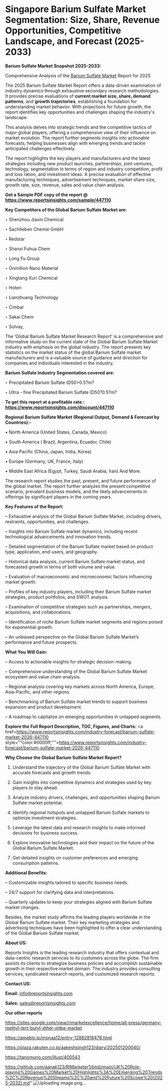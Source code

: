 # Singapore Barium Sulfate Market Segmentation: Size, Share, Revenue Opportunities, Competitive Landscape, and Forecast (2025-2033)

<strong>Barium Sulfate Market Snapshot 2025-2033:</strong>

Comprehensive Analysis of the <a href=https://www.reportsinsights.com/sample/447110>Barium Sulfate Market</a> Report for 2025

The 2025 Barium Sulfate Market Report offers a data-driven examination of industry dynamics through exhaustive secondary research methodologies. It provides precise evaluations of <strong>current market size, share, demand patterns</strong>, and <strong>growth trajectories</strong>, establishing a foundation for understanding market behavior. With projections for future growth, the report identifies key opportunities and challenges shaping the industry's landscape.

This analysis delves into strategic trends and the competitive tactics of major global players, offering a comprehensive view of their influence on market evolution. The report further segments insights into actionable forecasts, helping businesses align with emerging trends and tackle anticipated challenges effectively.

The report highlights the key players and manufacturers and the latest strategies including new product launches, partnerships, joint ventures, technology, segmentation in terms of region and industry competition, profit and loss ration, and investment ideas. A precise evaluation of effective manufacturing techniques, advertisement techniques, market share size, growth rate, size, revenue, sales and value chain analysis.

<strong>Get a Sample PDF copy of the report @ <a href=https://www.reportsinsights.com/sample/447110 style=color:#0000ff;>https://www.reportsinsights.com/sample/447110</a></strong>

<strong>Key Competitors of the Global Barium Sulfate Market are:</strong>

‣ Shenzhou Jiaxin Chemical

‣ Sachtleben Chemie GmbH

‣ Redstar

‣ Shanxi Fuhua Chem

‣ Long Fu Group

‣ Onmillion Nano Material

‣ Xingtang Xuri Chemical

‣ Hoten

‣ Lianzhuang Technology

‣ Cimbar

‣ Sakai Chem

‣ Solvay,

The ‘Global Barium Sulfate Market Research Report’ is a comprehensive and informative study on the current state of the Global Barium Sulfate Market industry with emphasis on the global industry. The report presents key statistics on the market status of the global Barium Sulfate market manufacturers and is a valuable source of guidance and direction for companies and individuals interested in the industry.

<strong>Barium Sulfate Industry Segmentation covered are:</strong>

‣ Precipitated Barium Sulfate (D50>0.5?m?

‣ Ultra - fine Precipitated Barium Sulfate (D50?0.5?m?

<strong>To get this report at a profitable rate.: <a href=https://www.reportsinsights.com/discount/447110 style=color:#0000ff;>https://www.reportsinsights.com/discount/447110</a></strong>

<strong>Regional Barium Sulfate Market (Regional Output, Demand &amp; Forecast by Countries):-</strong>

• North America (United States, Canada, Mexico)

• South America ( Brazil, Argentina, Ecuador, Chile)

• Asia Pacific (China, Japan, India, Korea)

• Europe (Germany, UK, France, Italy)

• Middle East Africa (Egypt, Turkey, Saudi Arabia, Iran) And More.

The research report studies the past, present, and future performance of the global market. The report further analyzes the present competitive scenario, prevalent business models, and the likely advancements in offerings by significant players in the coming years.

<strong>Key Features of the Report:</strong>

– Exhaustive analysis of the Global Barium Sulfate Market, including drivers, restraints, opportunities, and challenges.

– Insights into Barium Sulfate market dynamics, including recent technological advancements and innovation trends.

– Detailed segmentation of the Barium Sulfate market based on product type, application, end-users, and geography.

– Historical data analysis, current Barium Sulfate market status, and forecasted growth in terms of both volume and value.

– Evaluation of macroeconomic and microeconomic factors influencing market growth.

– Profiles of key industry players, including their Barium Sulfate market strategies, product portfolios, and SWOT analysis.

– Examination of competitive strategies such as partnerships, mergers, acquisitions, and collaborations.

– Identification of niche Barium Sulfate market segments and regions poised for exponential growth.

– An unbiased perspective on the Global Barium Sulfate Market’s performance and future prospects.

<strong>What You Will Gain:</strong>

– Access to actionable insights for strategic decision-making.

– Comprehensive understanding of the Global Barium Sulfate Market ecosystem and value chain analysis.

– Regional analysis covering key markets across North America, Europe, Asia-Pacific, and other regions.

– Benchmarking of Barium Sulfate market trends to support business expansion and product development.

– A roadmap to capitalize on emerging opportunities in untapped segments.

<strong>Explore the Full Report Description, TOC, Figures, and Charts:</strong>
<a href=https://www.reportsinsights.com/industry-forecast/barium-sulfate-market-2026-447110 style=""color:#0000ff;"">https://www.reportsinsights.com/industry-forecast/barium-sulfate-market-2026-447110</a>

<strong>Why Choose the Global Barium Sulfate Market Report?</strong>

1. Understand the trajectory of the Global Barium Sulfate Market with accurate forecasts and growth trends.

2. Gain insights into competitive dynamics and strategies used by key players to stay ahead.

3. Analyze industry drivers, challenges, and opportunities shaping Barium Sulfate market potential.

4. Identify regional hotspots and untapped Barium Sulfate markets to optimize investment strategies.

5. Leverage the latest data and research insights to make informed decisions for business success.

6. Explore innovative technologies and their impact on the future of the Global Barium Sulfate Market.

7. Get detailed insights on customer preferences and emerging consumption patterns.

<strong>Additional Benefits:</strong>

– Customizable insights tailored to specific business needs.

– 24/7 support for clarifying data and interpretations.

– Quarterly updates to keep your strategies aligned with Barium Sulfate market changes.

Besides, the market study affirms the leading players worldwide in the Global Barium Sulfate market. Their key marketing strategies and advertising techniques have been highlighted to offer a clear understanding of the Global Barium Sulfate market.

<strong><strong>About US</strong>:</strong>

Reports Insights is the leading research industry that offers contextual and data-centric research services to its customers across the globe. The firm assists its clients to strategize business policies and accomplish sustainable growth in their respective market domain. The industry provides consulting services, syndicated research reports, and customized research reports.

<strong>Contact US:</strong>

<p class=><b>Email:</b> <a href=mailto:info@reportsinsights.com>info@reportsinsights.com</a></p>
<p class=><b>Sales:</b> <a href=mailto:sales@reportsinsights.com>sales@reportsinsights.com</a></p>

<strong>Our other reports</strong>

<a href=https://sites.google.com/view/rimarketexcellence/home/all-press/germany-methyl-tert-butyl-ether-mtbe-market>https://sites.google.com/view/rimarketexcellence/home/all-press/germany-methyl-tert-butyl-ether-mtbe-market</a>

<a href=https://ameblo.jp/monaa12/entry-12882818478.html>https://ameblo.jp/monaa12/entry-12882818478.html</a>

<a href=https://plaza.rakuten.co.jp/aakeshsingh123/diary/202501200040/>https://plaza.rakuten.co.jp/aakeshsingh123/diary/202501200040/</a>

<a href=https://tanomuno.com/illust/400543>https://tanomuno.com/illust/400543</a>

<a href=https://github.com/aanak123/RIMarketer1/blob/main/UK%20Role-playing%20Games%20Market%20Highlights%3A%20Emerging%20Trends%2C%20Revenue%20Streams%2C%20and%20Future%20Scope%20(2025-2032).md>https://github.com/aanak123/RIMarketer1/blob/main/UK%20Role-playing%20Games%20Market%20Highlights%3A%20Emerging%20Trends%2C%20Revenue%20Streams%2C%20and%20Future%20Scope%20(2025-2032).md</a>"
![Uploading image.png…]()
